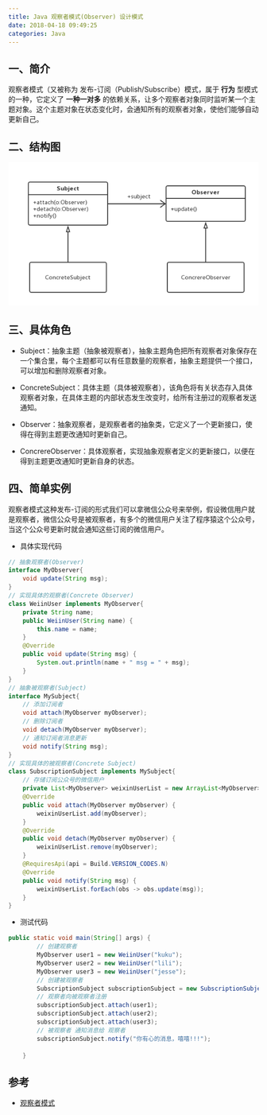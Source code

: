 ```yaml
---
title: Java 观察者模式(Observer) 设计模式
date: 2018-04-18 09:49:25
categories: Java
---
```


## 一、简介
观察者模式（又被称为 发布-订阅（Publish/Subscribe）模式，属于 **行为** 型模式的一种，它定义了 **一种一对多** 的依赖关系，让多个观察者对象同时监听某一个主题对象。这个主题对象在状态变化时，会通知所有的观察者对象，使他们能够自动更新自己。

## 二、结构图
![](https://raw.githubusercontent.com/Jesse-Chiu/images/master/observer.png)

## 三、具体角色
- Subject：抽象主题（抽象被观察者），抽象主题角色把所有观察者对象保存在一个集合里，每个主题都可以有任意数量的观察者，抽象主题提供一个接口，可以增加和删除观察者对象。

- ConcreteSubject：具体主题（具体被观察者），该角色将有关状态存入具体观察者对象，在具体主题的内部状态发生改变时，给所有注册过的观察者发送通知。

- Observer：抽象观察者，是观察者者的抽象类，它定义了一个更新接口，使得在得到主题更改通知时更新自己。

- ConcrereObserver：具体观察者，实现抽象观察者定义的更新接口，以便在得到主题更改通知时更新自身的状态。

## 四、简单实例
观察者模式这种发布-订阅的形式我们可以拿微信公众号来举例，假设微信用户就是观察者，微信公众号是被观察者，有多个的微信用户关注了程序猿这个公众号，当这个公众号更新时就会通知这些订阅的微信用户。

- 具体实现代码
```java
// 抽象观察者(Observer)
interface MyObserver{
    void update(String msg);
}
// 实现具体的观察者(Concrete Observer)
class WeiinUser implements MyObserver{
    private String name;
    public WeiinUser(String name) {
        this.name = name;
    }
    @Override
    public void update(String msg) {
        System.out.println(name + " msg = " + msg);
    }
}
// 抽象被观察者(Subject)
interface MySubject{
    // 添加订阅者
    void attach(MyObserver myObserver);
    // 删除订阅者
    void detach(MyObserver myObserver);
    // 通知订阅者消息更新
    void notify(String msg);
}
// 实现具体的被观察者(Concrete Subject)
class SubscriptionSubject implements MySubject{
    // 存储订阅公众号的微信用户
    private List<MyObserver> weixinUserList = new ArrayList<MyObserver>();
    @Override
    public void attach(MyObserver myObserver) {
        weixinUserList.add(myObserver);
    }
    @Override
    public void detach(MyObserver myObserver) {
        weixinUserList.remove(myObserver);
    }
    @RequiresApi(api = Build.VERSION_CODES.N)
    @Override
    public void notify(String msg) {
        weixinUserList.forEach(obs -> obs.update(msg));
    }
}
```

- 测试代码
```java
public static void main(String[] args) {
        // 创建观察者
        MyObserver user1 = new WeiinUser("kuku");
        MyObserver user2 = new WeiinUser("lili");
        MyObserver user3 = new WeiinUser("jesse");
        // 创建被观察者
        SubscriptionSubject subscriptionSubject = new SubscriptionSubject();
        // 观察者向被观察者注册
        subscriptionSubject.attach(user1);
        subscriptionSubject.attach(user2);
        subscriptionSubject.attach(user3);
        // 被观察者 通知消息给 观察者
        subscriptionSubject.notify("你有心的消息，嘻嘻!!!");

    }
```

## 参考
- [观察者模式](https://blog.csdn.net/itachi85/article/details/50773358)
